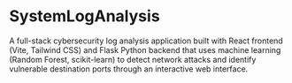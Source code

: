 # SystemLogAnalysis
A full-stack cybersecurity log analysis application built with React frontend (Vite, Tailwind CSS) and Flask Python backend that uses machine learning (Random Forest, scikit-learn) to detect network attacks and identify vulnerable destination ports through an interactive web interface.
